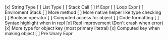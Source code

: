 [x] String Type
[ ] List Type
[ ] Stack Call
[ ] If Expr
[ ] Loop Expr
[ ] Enviroment Stack
[ ] More method
[ ] More native helper like type checking
[ ] Boolean operator
[ ] Computed access for object
[ ] Code formatting
[ ] Syntax highlight when in repl
[x] Repl improvement (Don't crash when error)
[x] More type for object key (most primary litetral)
[x] Computed key when making object
[ ] Pre Unary Expr
